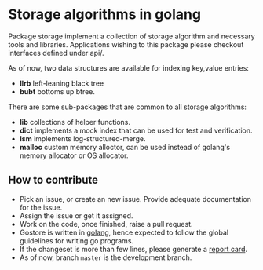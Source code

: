 Storage algorithms in golang
============================

Package storage implement a collection of storage algorithm and necessary
tools and libraries. Applications wishing to this package please checkout
interfaces defined under api/.

As of now, two data structures are available for indexing key,value entries:
* **llrb** left-leaning black tree
* **bubt** bottoms up btree.

There are some sub-packages that are common to all storage algorithms:
* **lib** collections of helper functions.
* **dict** implements a mock index that can be used for test and
  verification.
* **lsm** implements log-structured-merge.
* **malloc** custom memory alloctor, can be used instead of golang's
  memory allocator or OS allocator.

How to contribute
-----------------

* Pick an issue, or create an new issue. Provide adequate documentation for
  the issue.
* Assign the issue or get it assigned.
* Work on the code, once finished, raise a pull request.
* Gostore is written in [golang](https://golang.org/), hence expected to follow the
  global guidelines for writing go programs.
* If the changeset is more than few lines, please generate a
  [report card](https://goreportcard.com/report/github.com/prataprc/gostore).
* As of now, branch ``master`` is the development branch.
